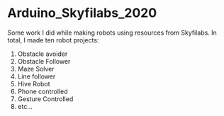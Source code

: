 # Arduino_Skyfilabs_2020

Some work I did while making robots using resources from Skyfilabs. In total, I made ten robot projects:
1. Obstacle avoider
2. Obstacle Follower
3. Maze Solver
4. Line follower
5. Hive Robot
6. Phone controlled
7. Gesture Controlled
8. etc...
